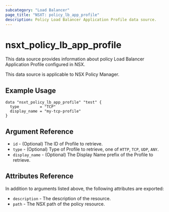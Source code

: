 ```yaml
---
subcategory: "Load Balancer"
page_title: "NSXT: policy_lb_app_profile"
description: Policy Load Balancer Application Profile data source.
---
```


# nsxt_policy_lb_app_profile

This data source provides information about policy Load Balancer Application Profile configured in NSX.

This data source is applicable to NSX Policy Manager.

## Example Usage

```hcl
data "nsxt_policy_lb_app_profile" "test" {
  type         = "TCP"
  display_name = "my-tcp-profile"
}
```

## Argument Reference

* `id` - (Optional) The ID of Profile to retrieve.
* `type` - (Optional) Type of Profile to retrieve, one of `HTTP`, `TCP`, `UDP`, `ANY`.
* `display_name` - (Optional) The Display Name prefix of the Profile to retrieve.

## Attributes Reference

In addition to arguments listed above, the following attributes are exported:

* `description` - The description of the resource.
* `path` - The NSX path of the policy resource.
